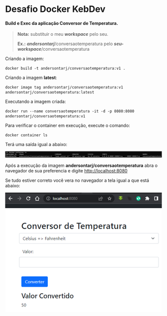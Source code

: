 # Desafio Docker KebDev

#### Build e Exec da aplicação Conversor de Temperatura.

> **Nota:** substituir o meu ***workspace*** pelo seu.
>
> **Ex.:** ***andersontarj***/conversaotemperatura pelo ***seu-workspace***/conversaotemperatura

Criando a imagem:

```
docker build -t andersontarj/conversaotemperatura:v1 .
```

Criando a imagem **latest**:

```
docker image tag andersontarj/conversaotemperatura:v1 andersontarj/conversaotemperatura:latest	
```

Executando a imagem criada:

```
docker run --name conversaotemperatura -it -d -p 8080:8080 andersontarj/conversaotemperatura:v1
```

Para verificar o container em execução, execute o comando:

```
docker container ls
```

Terá uma saída igual a abaixo:

![Diagrama](./imgs/contlist.png)

Após a execução da imagem **andersontarj/conversaotemperatura** abra o navegador de sua preferencia e digite <http://localhost:8080>

Se tudo estiver correto você vera no navegador a tela igual a que está abaixo:

![Diagrama](./imgs/convtemp.png)
